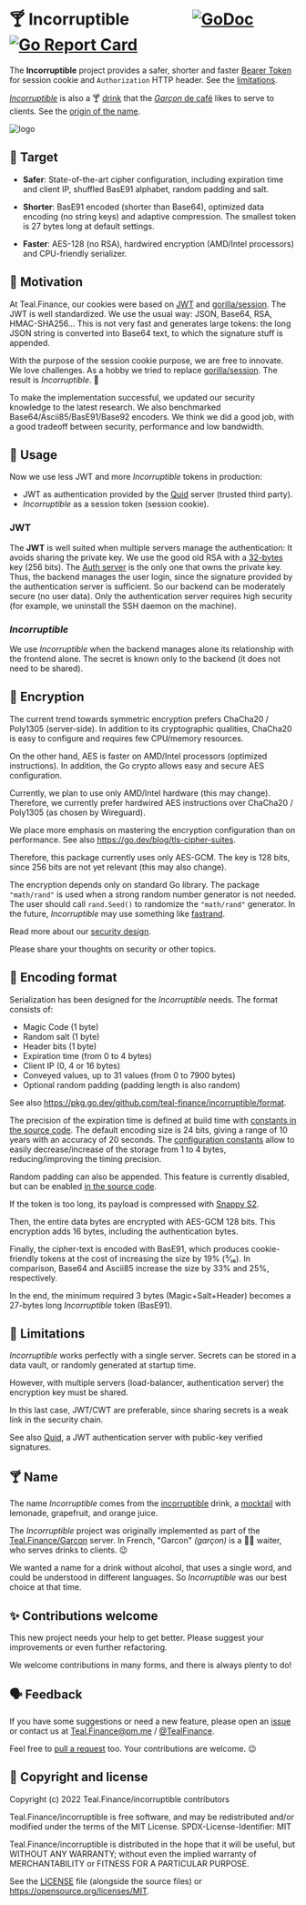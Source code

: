 # 🍸 Incorruptible &emsp; &emsp; &emsp; [![GoDoc][i]][d] [![Go Report Card][b]][r]

The **Incorruptible** project provides
a safer, shorter and faster [Bearer Token][t]
for session cookie and `Authorization` HTTP header.
See the [limitations](#🚫-limitations).

[_Incorruptible_][d] is also a 🍸 [drink][m]
that the [_Garçon_ de café][w] likes to serve to clients.
See the [origin of the name](#🍸-name).

[i]: https://pkg.go.dev/badge/github.com/teal-finance/incorruptible.svg
[d]: https://pkg.go.dev/github.com/teal-finance/incorruptible "Go documentation for Incorruptible"
[b]: https://goreportcard.com/badge/github.com/teal-finance/incorruptible
[r]: https://goreportcard.com/report/github.com/teal-finance/incorruptible
[t]: https://www.rfc-editor.org/rfc/rfc6750.html
[c]: https://www.shakeitdrinkit.com/incorruptible-cocktail-1618.html
[m]: https://wikiless.org/wiki/Mocktail "Incorruptible is also a Mocktail: a cocktail without alcohol"
[w]: https://en.wiktionary.org/wiki/garçon_de_café

![logo](docs/incorruptible.png)

## 🎯 Target

- **Safer**: State-of-the-art cipher configuration,
  including expiration time and client IP,
  shuffled BasE91 alphabet,
  random padding and salt.

- **Shorter**: BasE91 encoded (shorter than Base64),
  optimized data encoding (no string keys) and adaptive compression.
  The smallest token is 27 bytes long at default settings.

- **Faster**: AES-128 (no RSA),
  hardwired encryption (AMD/Intel processors)
  and CPU-friendly serializer.

## 👶 Motivation

At Teal.Finance, our cookies were based on [JWT][q] and [gorilla/session][s].
The JWT is well standardized.
We use the usual way: JSON, Base64, RSA, HMAC-SHA256…
This is not very fast and generates large tokens:
the long JSON string is converted into Base64 text,
to which the signature stuff is appended.

With the purpose of the session cookie purpose,
we are free to innovate.
We love challenges.
As a hobby we tried to replace [gorilla/session][s].
The result is _Incorruptible_. 🎉

To make the implementation successful,
we updated our security knowledge to the latest research.
We also benchmarked Base64/Ascii85/BasE91/Base92 encoders.
We think we did a good job,
with a good tradeoff between
security, performance and low bandwidth.

[q]: https://github.com/teal-finance/quid
[s]: https://github.com/gorilla/sessions

## 🤫 Usage

Now we use less JWT and more _Incorruptible_ tokens in production:

- JWT as authentication provided by the [Quid][q] server (trusted third party).
- _Incorruptible_ as a session token (session cookie).

### JWT

The **JWT** is well suited when multiple servers manage the authentication:
It avoids sharing the private key.
We use the good old RSA with a [32-bytes] key (256 bits).
The [Auth server][q] is the only one that owns the private key.
Thus, the backend manages the user login,
since the signature provided by the authentication server is sufficient.
So our backend can be moderately secure (no user data).
Only the authentication server requires high security
(for example, we uninstall the SSH daemon on the machine).

[32-bytes]: https://crypto.stackexchange.com/q/34864#34866

### _Incorruptible_

We use _Incorruptible_ when the backend manages alone
its relationship with the frontend alone.
The secret is known only to the backend
(it does not need to be shared).

## 🔐 Encryption

The current trend towards symmetric encryption
prefers ChaCha20 / Poly1305 (server-side).
In addition to its cryptographic qualities,
ChaCha20 is easy to configure and requires
few CPU/memory resources.

On the other hand, AES is faster
on AMD/Intel processors (optimized instructions).
In addition, the Go crypto allows
easy and secure AES configuration.

Currently, we plan to use only AMD/Intel hardware (this may change).
Therefore, we currently prefer hardwired AES instructions
over ChaCha20 / Poly1305 (as chosen by Wireguard).

We place more emphasis on mastering
the encryption configuration than on performance.
See also <https://go.dev/blog/tls-cipher-suites>.

Therefore, this package currently uses only AES-GCM.
The key is 128 bits, since 256 bits are not yet relevant
(this may also change).

The encryption depends only on standard Go library.
The package `"math/rand"` is used when
a strong random number generator is not needed.
The user should call `rand.Seed()`
to randomize the `"math/rand"` generator.
In the future, _Incorruptible_ may use something like [fastrand].

Read more about our [security design](docs/security-design.md).

Please share your thoughts on security or other topics.

[fastrand]: https://github.com/zhangyunhao116/fastrand

## 🍪 Encoding format

Serialization has been
designed for the _Incorruptible_ needs.
The format consists of:

- Magic Code (1 byte)
- Random salt (1 byte)
- Header bits (1 byte)
- Expiration time (from 0 to 4 bytes)
- Client IP (0, 4 or 16 bytes)
- Conveyed values, up to 31 values (from 0 to 7900 bytes)
- Optional random padding (padding length is also random)

See also <https://pkg.go.dev/github.com/teal-finance/incorruptible/format>.

The precision of the expiration time is defined
at build time with [constants in the source code][c2].
The default encoding size is 24 bits,
giving a range of 10 years with an accuracy of 20 seconds.
The [configuration constants][c1]
allow to easily decrease/increase of the storage from 1 to 4 bytes,
reducing/improving the timing precision.

Random padding can also be appended.
This feature is currently disabled,
but can be enabled [in the source code][c2].

If the token is too long, its payload
is compressed with [Snappy S2][s2].

[s2]: https://www.reddit.com/r/golang/comments/nziwb1/s2_fully_snappy_compatible_compression_faster_and/
[c1]: https://github.com/teal-finance/incorruptible/blob/main/format/coding/expiry.go#L13
[c2]: https://github.com/teal-finance/incorruptible/blob/main/format/marshal.go

Then, the entire data bytes are encrypted with AES-GCM 128 bits.
This encryption adds 16 bytes, including the authentication bytes.

Finally, the cipher-text is encoded with BasE91,
which produces cookie-friendly tokens
at the cost of increasing the size by 19% (³⁄₁₆).
In comparison, Base64 and Ascii85 increase the size
by 33% and 25%, respectively.

In the end, the minimum required 3 bytes (Magic+Salt+Header)
becomes a 27-bytes long _Incorruptible_ token (BasE91).

## 🚫 Limitations

_Incorruptible_ works perfectly with a single server.
Secrets can be stored in a data vault,
or randomly generated at startup time.

However, with multiple servers
(load-balancer, authentication server)
the encryption key must be shared.

In this last case, JWT/CWT are preferable,
since sharing secrets is a weak link in the security chain.

See also [Quid][q], a JWT authentication server
with public-key verified signatures.

## 🍸 Name

The name _Incorruptible_ comes from the [incorruptible][c] drink,
a [mocktail][m] with lemonade, grapefruit, and orange juice.

The _Incorruptible_ project was originally implemented
as part of the [Teal.Finance/Garcon][g] server.
In French, "Garcon" _(garçon)_ is a 💁‍♂️ waiter,
who serves drinks to clients. 😉

We wanted a name for a drink without alcohol,
that uses a single word,
and could be understood in different languages.
So _Incorruptible_ was our best choice at that time.

[g]: https://github.com/teal-finance/garcon

## ✨ Contributions welcome

This new project needs your help to get better.
Please suggest your improvements
or even further refactoring.

We welcome contributions in many forms,
and there is always plenty to do!

## 🗣️ Feedback

If you have some suggestions or need a new feature,
please open an [issue]
or contact us at Teal.Finance@pm.me /
[@TealFinance](https://twitter.com/TealFinance).

Feel free to [pull a request][pr] too.
Your contributions are welcome. :wink:

[issue]: https://github.com/teal-finance/incorruptible/issues
[pr]: https://github.com/teal-finance/incorruptible/pulls

## 🗽 Copyright and license

Copyright (c) 2022 Teal.Finance/incorruptible contributors

Teal.Finance/incorruptible is free software,
and may be redistributed and/or modified
under the terms of the MIT License.
SPDX-License-Identifier: MIT

Teal.Finance/incorruptible is distributed
in the hope that it will be useful,
but WITHOUT ANY WARRANTY; without even the implied warranty
of MERCHANTABILITY or FITNESS FOR A PARTICULAR PURPOSE.

See the [LICENSE](LICENSE) file (alongside the source files)
or <https://opensource.org/licenses/MIT>.
